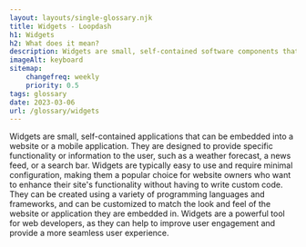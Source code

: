 ```yaml
--- 
layout: layouts/single-glossary.njk
title: Widgets - Loopdash
h1: Widgets
h2: What does it mean?
description: Widgets are small, self-contained software components that can be easily added to a WordPress website to provide specific functionality or content.
imageAlt: keyboard
sitemap:
	changefreq: weekly
	priority: 0.5
tags: glossary
date: 2023-03-06
url: /glossary/widgets
---
```


Widgets are small, self-contained applications that can be embedded into a website or a mobile application. They are designed to provide specific functionality or information to the user, such as a weather forecast, a news feed, or a search bar. Widgets are typically easy to use and require minimal configuration, making them a popular choice for website owners who want to enhance their site's functionality without having to write custom code. They can be created using a variety of programming languages and frameworks, and can be customized to match the look and feel of the website or application they are embedded in. Widgets are a powerful tool for web developers, as they can help to improve user engagement and provide a more seamless user experience.
